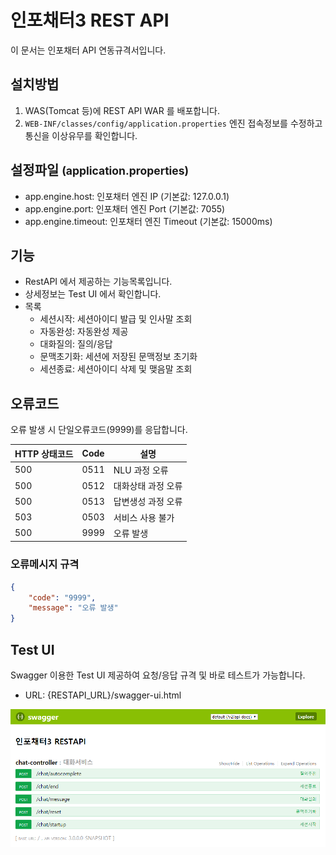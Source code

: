 # 인포채터3 REST API

이 문서는 인포채터 API 연동규격서입니다.

## 설치방법

1. WAS(Tomcat 등)에 REST API WAR 를 배포합니다.
2. `WEB-INF/classes/config/application.properties` 엔진 접속정보를 수정하고 통신을 이상유무를 확인합니다.

## 설정파일 <small>(application.properties)</small>

* app.engine.host: 인포채터 엔진 IP (기본값: 127.0.0.1)
* app.engine.port: 인포채터 엔진 Port (기본값: 7055)
* app.engine.timeout: 인포채터 엔진 Timeout (기본값: 15000ms)

## 기능

* RestAPI 에서 제공하는 기능목록입니다.
* 상세정보는 Test UI 에서 확인합니다.
* 목록
  * 세션시작: 세션아이디 발급 및 인사말 조회
  * 자동완성: 자동완성 제공
  * 대화질의: 질의/응답
  * 문맥초기화: 세션에 저장된 문맥정보 초기화
  * 세션종료: 세션아이디 삭제 및 맺음말 조회

## 오류코드

오류 발생 시 단일오류코드(9999)를 응답합니다.

| HTTP 상태코드 | Code | 설명 |
| -- | -- | -- |
| 500 | 0511 | NLU 과정 오류 |
| 500 | 0512 | 대화상태 과정 오류 |
| 500 | 0513 | 답변생성 과정 오류 |
| 503 | 0503 | 서비스 사용 불가 |
| 500 | 9999 | 오류 발생 |

### 오류메시지 규격

```json
{
    "code": "9999",
    "message": "오류 발생"
}
```

## Test UI

Swagger 이용한 Test UI 제공하여 요청/응답 규격 및 바로 테스트가 가능합니다.

* URL: {RESTAPI_URL}/swagger-ui.html

![Swagger UI](docs/files/testui.png)

